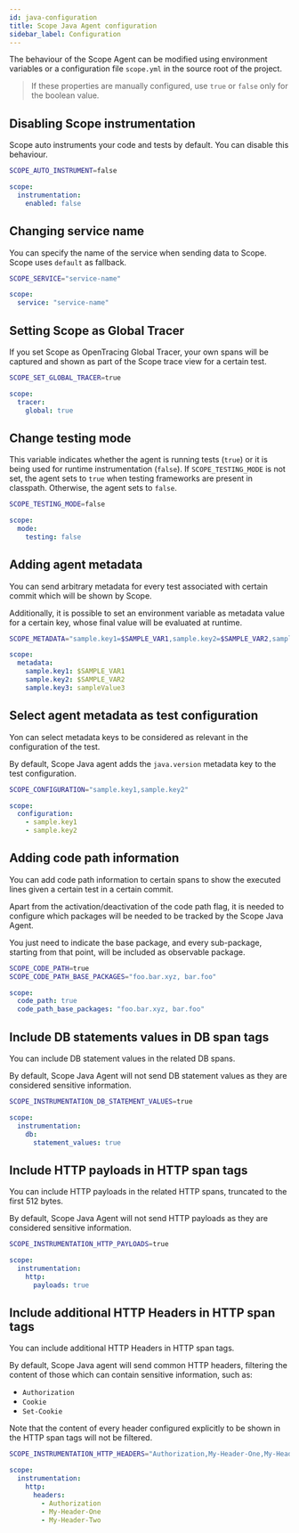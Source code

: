 ```yaml
---
id: java-configuration
title: Scope Java Agent configuration
sidebar_label: Configuration
---
```


The behaviour of the Scope Agent can be modified using environment variables or a configuration file `scope.yml` in the source root of the project.

> If these properties are manually configured, use `true` or `false` only for the boolean value.

## Disabling Scope instrumentation

Scope auto instruments your code and tests by default. You can disable this behaviour.

<!--DOCUSAURUS_CODE_TABS-->
<!--Environment Variable-->

```sh
SCOPE_AUTO_INSTRUMENT=false
```

<!--YAML Configuration File-->

```yaml
scope:
  instrumentation:
    enabled: false
```

<!--END_DOCUSAURUS_CODE_TABS-->

## Changing service name

You can specify the name of the service when sending data to Scope. Scope uses `default` as fallback.

<!--DOCUSAURUS_CODE_TABS-->
<!--Environment Variable-->

```sh
SCOPE_SERVICE="service-name"
```

<!--YAML Configuration File-->

```yaml
scope:
  service: "service-name"
```

<!--END_DOCUSAURUS_CODE_TABS-->

## Setting Scope as Global Tracer

If you set Scope as OpenTracing Global Tracer, your own spans will be captured and shown as part of the Scope trace view for a certain test.

<!--DOCUSAURUS_CODE_TABS-->
<!--Environment Variable-->

```sh
SCOPE_SET_GLOBAL_TRACER=true
```

<!--YAML Configuration File-->

```yaml
scope:
  tracer:
    global: true
```

<!--END_DOCUSAURUS_CODE_TABS-->

## Change testing mode

This variable indicates whether the agent is running tests (`true`) or it is being used for runtime instrumentation (`false`). If `SCOPE_TESTING_MODE` is not set, the agent sets to `true` when testing frameworks are present in classpath. Otherwise, the agent sets to `false`.

<!--DOCUSAURUS_CODE_TABS-->
<!--Environment Variable-->

```sh
SCOPE_TESTING_MODE=false
```

<!--YAML Configuration File-->

```yaml
scope:
  mode:
    testing: false
```

<!--END_DOCUSAURUS_CODE_TABS-->

## Adding agent metadata

You can send arbitrary metadata for every test associated with certain commit which will be shown by Scope.

Additionally, it is possible to set an environment variable as metadata value for a certain key, whose final value will be evaluated at runtime.

<!--DOCUSAURUS_CODE_TABS-->
<!--Environment Variable-->

```sh
SCOPE_METADATA="sample.key1=$SAMPLE_VAR1,sample.key2=$SAMPLE_VAR2,sample.key3=sampleValue3"
```

<!--YAML Configuration File-->

```yaml
scope:
  metadata:
    sample.key1: $SAMPLE_VAR1
    sample.key2: $SAMPLE_VAR2
    sample.key3: sampleValue3
```

<!--END_DOCUSAURUS_CODE_TABS-->

## Select agent metadata as test configuration

Yon can select metadata keys to be considered as relevant in the configuration of the test.

By default, Scope Java agent adds the `java.version` metadata key to the test configuration.

<!--DOCUSAURUS_CODE_TABS-->
<!--Environment Variable-->

```sh
SCOPE_CONFIGURATION="sample.key1,sample.key2"
```

<!--YAML Configuration File-->

```yaml
scope:
  configuration:
    - sample.key1
    - sample.key2
```

<!--END_DOCUSAURUS_CODE_TABS-->

## Adding code path information

You can add code path information to certain spans to show the executed lines given a certain test in a certain commit.

Apart from the activation/deactivation of the code path flag, it is needed to configure which packages will be needed to be tracked by the Scope Java Agent.

You just need to indicate the base package, and every sub-package, starting from that point, will be included as observable package.

<!--DOCUSAURUS_CODE_TABS-->
<!--Environment Variable-->

```sh
SCOPE_CODE_PATH=true
SCOPE_CODE_PATH_BASE_PACKAGES="foo.bar.xyz, bar.foo"
```

<!--YAML Configuration File-->

```yaml
scope:
  code_path: true
  code_path_base_packages: "foo.bar.xyz, bar.foo"
```

<!--END_DOCUSAURUS_CODE_TABS-->

## Include DB statements values in DB span tags

You can include DB statement values in the related DB spans.

By default, Scope Java Agent will not send DB statement values as they are considered sensitive information.

<!--DOCUSAURUS_CODE_TABS-->
<!--Environment Variable-->

```sh
SCOPE_INSTRUMENTATION_DB_STATEMENT_VALUES=true
```

<!--YAML Configuration File-->

```yaml
scope:
  instrumentation:
    db:
      statement_values: true
```

<!--END_DOCUSAURUS_CODE_TABS-->

## Include HTTP payloads in HTTP span tags

You can include HTTP payloads in the related HTTP spans, truncated to the first 512 bytes.

By default, Scope Java Agent will not send HTTP payloads as they are considered sensitive information.

<!--DOCUSAURUS_CODE_TABS-->
<!--Environment Variable-->

```sh
SCOPE_INSTRUMENTATION_HTTP_PAYLOADS=true
```

<!--YAML Configuration File-->

```yaml
scope:
  instrumentation:
    http:
      payloads: true
```

<!--END_DOCUSAURUS_CODE_TABS-->

## Include additional HTTP Headers in HTTP span tags

You can include additional HTTP Headers in HTTP span tags.

By default, Scope Java agent will send common HTTP headers, filtering the content of those which can contain sensitive information, such as:

- `Authorization`
- `Cookie`
- `Set-Cookie`

Note that the content of every header configured explicitly to be shown in the HTTP span tags will not be filtered.

<!--DOCUSAURUS_CODE_TABS-->
<!--Environment Variable-->

```sh
SCOPE_INSTRUMENTATION_HTTP_HEADERS="Authorization,My-Header-One,My-Header-Two"
```

<!--YAML Configuration File-->

```yaml
scope:
  instrumentation:
    http:
      headers:
        - Authorization
        - My-Header-One
        - My-Header-Two
```

<!--END_DOCUSAURUS_CODE_TABS-->
